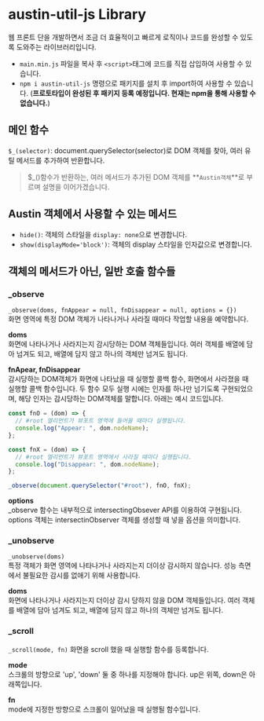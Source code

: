 # austin-util-js Library

웹 프론트 단을 개발하면서 조금 더 효율적이고 빠르게 로직이나 코드를 완성할 수 있도록 도와주는 라이브러리입니다.

- `main.min.js` 파일을 복사 후 `<script>`태그에 코드를 직접 삽입하여 사용할 수 있습니다.
- `npm i austin-util-js` 명령으로 패키지를 설치 후 import하여 사용할 수 있습니다. (**프로토타입이 완성된 후 패키지 등록 예정입니다. 현재는 npm을 통해 사용할 수 없습니다.**)

## 메인 함수

`$_(selector)`: document.querySelector(selector)로 DOM 객체를 찾아, 여러 유틸 메서드를 추가하여 반환합니다.

> $\_()함수가 반환하는, 여러 메서드가 추가된 DOM 객체를 **`Austin객체`**로 부르며 설명을 이어가겠습니다.

## Austin 객체에서 사용할 수 있는 메서드

- `hide()`: 객체의 스타일을 `display: none`으로 변경합니다.
- `show(displayMode='block')`: 객체의 display 스타일을 인자값으로 변경합니다.

## 객체의 메서드가 아닌, 일반 호출 함수들

### \_observe

`_observe(doms, fnAppear = null, fnDisappear = null, options = {})`  
화면 영역에 특정 DOM 객체가 나타나거나 사라질 때마다 작업할 내용을 예약합니다.

**doms**  
화면에 나타나거나 사라지는지 감시당하는 DOM 객체들입니다. 여러 객체를 배열에 담아 넘겨도 되고, 배열에 담지 않고 하나의 객체만 넘겨도 됩니다.

**fnApear, fnDisappear**  
감시당하는 DOM객체가 화면에 나타났을 때 실행할 콜백 함수, 화면에서 사라졌을 때 실행할 콜백 함수입니다. 두 함수 모두 실행 시에는 인자를 하나만 넘기도록 구현되었으며, 해당 인자는 감시당하는 DOM객체를 말합니다. 아래는 예시 코드입니다.

```javascript
const fnO = (dom) => {
  // #root 엘리먼트가 뷰포트 영역에 들어올 때마다 실행됩니다.
  console.log("Appear: ", dom.nodeName);
};

const fnX = (dom) => {
  // #root 엘리먼트가 뷰포트 영역에서 사라질 때마다 실행됩니다.
  console.log("Disappear: ", dom.nodeName);
};

_observe(document.querySelector("#root"), fnO, fnX);
```

**options**  
\_observe 함수는 내부적으로 intersectingObsever API를 이용하여 구현됩니다. options 객체는 intersectinObserver 객체를 생성할 때 넣을 옵션을 의미합니다.

### \_unobserve

`_unobserve(doms)`  
특정 객체가 화면 영역에 나타나거나 사라지는지 더이상 감시하지 않습니다. 성능 측면에서 불필요한 감시를 없애기 위해 사용합니다.

**doms**  
화면에 나타나거나 사라지는지 더이상 감시 당하지 않을 DOM 객체들입니다. 여러 객체를 배열에 담아 넘겨도 되고, 배열에 담지 않고 하나의 객체만 넘겨도 됩니다.

### \_scroll

`_scroll(mode, fn)`
화면을 scroll 했을 때 실행할 함수를 등록합니다.

**mode**  
스크롤의 방향으로 'up', 'down' 둘 중 하나를 지정해야 합니다. up은 위쪽, down은 아래쪽입니다.

**fn**  
mode에 지정한 방향으로 스크롤이 일어났을 때 실행될 함수입니다.
